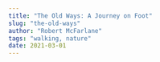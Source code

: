 ```yaml
---
title: "The Old Ways: A Journey on Foot"
slug: "the-old-ways"
author: "Robert McFarlane"
tags: "walking, nature"
date: 2021-03-01
---
```

